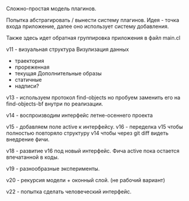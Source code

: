 Сложно-простая модель плагинов.

Попытка абстрагировать / вынести систему плагинов.
Идея - точка входа приложение, далее оно использует систему добавления.

Также здесь идет обратная группировка приложения в файл main.cl

v11 - визуальная структура
Визулизация данных
 - траектория
 - прореженная
 - текущая
Дополнительные образы
 - статичные
 - надписи?
 
v13 - используем протокол find-objects но пробуем заменить его на find-objects-bf внутри по реализации.

v14 - воспроизводим интерфейс летне-осеннего проекта

v15 - добавляем поле active к интерфейсу.
v16 - переделка v15 чтобы полностью повторяло структуру v14 чтобы через git diff видеть внедрение фичи.

v18 - развитие v16 под новый интерфейс. Фича active пока остается впечатанной в коды.

v19 - разнообразные эксперименты.

v20 - рекурсия модели + оконный слой.
(не рабочий вариант)

v22 - попытка сделать человеческий интерфейс.
